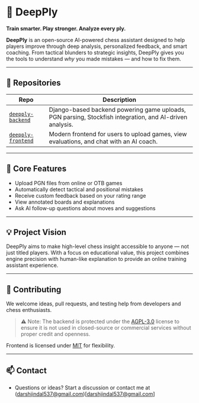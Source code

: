 # 🧠 DeepPly

**Train smarter. Play stronger. Analyze every ply.**

**DeepPly** is an open-source AI-powered chess assistant designed to help players improve through deep analysis, personalized feedback, and smart coaching. From tactical blunders to strategic insights, DeepPly gives you the tools to understand *why* you made mistakes — and how to fix them.

---

## 🔧 Repositories

| Repo | Description |
|------|-------------|
| [`deepply-backend`](https://github.com/DeepPly/deepply-backend) | Django-based backend powering game uploads, PGN parsing, Stockfish integration, and AI-driven analysis. |
| [`deepply-frontend`](https://github.com/DeepPly/deepply-frontend) | Modern frontend for users to upload games, view evaluations, and chat with an AI coach. |

---

## 🚀 Core Features
- Upload PGN files from online or OTB games
- Automatically detect tactical and positional mistakes
- Receive custom feedback based on your rating range
- View annotated boards and explanations
- Ask AI follow-up questions about moves and suggestions

---

## 💡 Project Vision

DeepPly aims to make high-level chess insight accessible to anyone — not just titled players. With a focus on educational value, this project combines engine precision with human-like explanation to provide an online training assistant experience.

---

## 🤝 Contributing

We welcome ideas, pull requests, and testing help from developers and chess enthusiasts.

> ⚠️ Note: The backend is protected under the [AGPL-3.0](https://www.gnu.org/licenses/agpl-3.0.en.html) license to ensure it is not used in closed-source or commercial services without proper credit and openness.

Frontend is licensed under [MIT](https://opensource.org/licenses/MIT) for flexibility.

---

## 📫 Contact

- Questions or ideas? Start a discussion or contact me at (darshjindal537@gmail.com)[darshjindal537@gmail.com]

